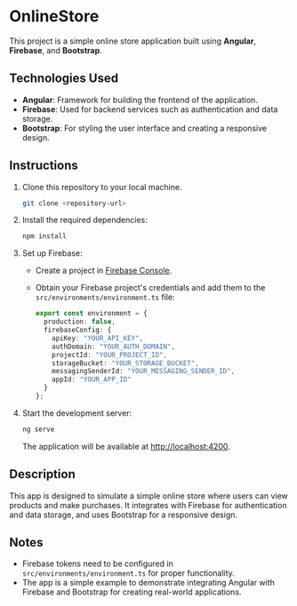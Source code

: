 # OnlineStore

This project is a simple online store application built using **Angular**, **Firebase**, and **Bootstrap**.

## Technologies Used

- **Angular**: Framework for building the frontend of the application.
- **Firebase**: Used for backend services such as authentication and data storage.
- **Bootstrap**: For styling the user interface and creating a responsive design.

## Instructions

1. Clone this repository to your local machine.

   ```bash
   git clone <repository-url>
   ```

2. Install the required dependencies:

   ```bash
   npm install
   ```

3. Set up Firebase:

   - Create a project in [Firebase Console](https://console.firebase.google.com/).
   - Obtain your Firebase project's credentials and add them to the `src/environments/environment.ts` file:

     ```typescript
     export const environment = {
       production: false,
       firebaseConfig: {
         apiKey: "YOUR_API_KEY",
         authDomain: "YOUR_AUTH_DOMAIN",
         projectId: "YOUR_PROJECT_ID",
         storageBucket: "YOUR_STORAGE_BUCKET",
         messagingSenderId: "YOUR_MESSAGING_SENDER_ID",
         appId: "YOUR_APP_ID"
       }
     };
     ```

4. Start the development server:

   ```bash
   ng serve
   ```

   The application will be available at [http://localhost:4200](http://localhost:4200).

## Description

This app is designed to simulate a simple online store where users can view products and make purchases. It integrates with Firebase for authentication and data storage, and uses Bootstrap for a responsive design.

## Notes

- Firebase tokens need to be configured in `src/environments/environment.ts` for proper functionality.
- The app is a simple example to demonstrate integrating Angular with Firebase and Bootstrap for creating real-world applications.
